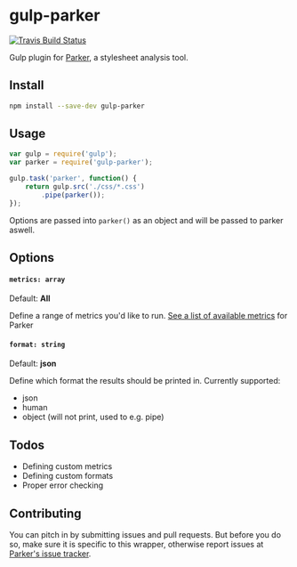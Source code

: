 # gulp-parker
[![Travis Build Status](https://travis-ci.org/fnky/gulp-parker.svg?branch=master)](https://travis-ci.org/fnky/gulp-parker)

Gulp plugin for [Parker](https://github.com/katiefenn/parker), a stylesheet analysis tool.

## Install

```bash
npm install --save-dev gulp-parker
```

## Usage

```js
var gulp = require('gulp');
var parker = require('gulp-parker');

gulp.task('parker', function() {
    return gulp.src('./css/*.css')
        .pipe(parker());
});
```

Options are passed into `parker()` as an object and will be passed to parker aswell.

## Options

#### `metrics: array`

Default: **All**

Define a range of metrics you'd like to run. [See a list of available metrics](https://github.com/katiefenn/parker/blob/master/docs/metrics/readme.md#bundled-metrics) for Parker

#### `format: string`

Default: **json**

Define which format the results should be printed in. Currently supported:

- json
- human
- object (will not print, used to e.g. pipe)

## Todos

- Defining custom metrics
- Defining custom formats
- Proper error checking

## Contributing

You can pitch in by submitting issues and pull requests. But before you do so, make sure it is specific to this wrapper, otherwise report issues at [Parker's issue tracker](https://github.com/katiefenn/parker/issues).
